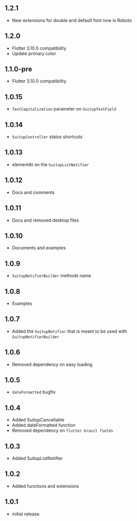 ## 1.2.1
* New extensions for double and default font now is Roboto

## 1.2.0
* Flutter 3.10.0 compatibility
* Update primary color

## 1.1.0-pre
* Flutter 3.10.0 compatibility

## 1.0.15

* `TextCapitalization` parameter on `SuitupTextField`

## 1.0.14

* `SuitupController` status shortcuts

## 1.0.13

* elementAt on the `SuitupListNotifier`

## 1.0.12

* Docs and comments

## 1.0.11
* Docs and removed desktop files

## 1.0.10
* Documents and examples

## 1.0.9
* `SuitupNotifierBuilder` methods name

## 1.0.8
* Examples

## 1.0.7

* Added the `SuitupNotifier` that is meant to be used with `SuitupNotifierBuilder`

## 1.0.6

* Removed dependency on easy loading

## 1.0.5

* `dateFormatted` bugfix

## 1.0.4

* Added SuitupCancellable
* Added dateFormatted function
* Removed dependency on `flutter brasil fields`

## 1.0.3

* Added SuitupListNotifier

## 1.0.2

* Added functions and extensions

## 1.0.1

* initial release.
